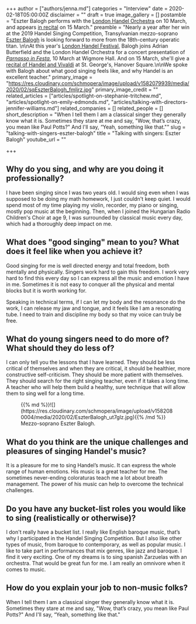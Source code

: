 +++
author = ["authors/jenna.md"]
categories = "Interview"
date = 2020-02-18T05:00:00Z
disclaimer = ""
draft = true
image_gallery = []
postamble = "Eszter Balogh performs with the [London Handel Orchestra](https://wigmore-hall.org.uk/whats-on/london-handel-orchestra-202003101930) on 10 March, and appears [in recital](https://www.london-handel-festival.com/show/recital-eszter-balogh-hsc-2019-winner/?event=13803) on 15 March."
preamble = "Nearly a year after her win at the 2019 Handel Singing Competition, Transylvanian mezzo-soprano [Eszter Balogh](/scene/people/eszter-balogh/) is looking forward to more from the 18th-century operatic titan. \n\nAt this year's [London Handel Festival](https://www.london-handel-festival.com/), Balogh joins Adrian Butterfield and the London Handel Orchestra for a concert presentation of [_Parnasso in Festa_](https://wigmore-hall.org.uk/whats-on/london-handel-orchestra-202003101930), 10 March at Wigmore Hall. And on 15 March, she'll give a [recital of Handel and Vivaldi]() at St. George's, Hanover Square.\n\nWe spoke with Balogh about what good singing feels like, and why Handel is an excellent teacher."
primary_image = "https://res.cloudinary.com/schmopera/image/upload/v1582079939/media/2020/02/sqEszterBalogh_fmljrz.jpg"
primary_image_credit = ""
related_articles = ["articles/spotlight-on-stephanie-tritchew.md", "articles/spotlight-on-emily-edmonds.md", "articles/talking-with-directors-jennifer-williams.md"]
related_companies = []
related_people = []
short_description = "When I tell them I am a classical singer they generally know what it is. Sometimes they stare at me and say, \"Wow, that’s crazy, you mean like Paul Potts?\" And I'll say, “Yeah, something like that.\""
slug = "talking-with-singers-eszter-balogh"
title = "Talking with singers: Eszter Balogh"
youtube_url = ""

+++
## Why do you sing, and why are you doing it professionally?

I have been singing since I was two years old. I would sing even when I was supposed to be doing my math homework, I just couldn't keep quiet.  I would spend most of my time playing my violin, recorder, my piano or singing, mostly pop music at the beginning. Then, when I joined the Hungarian Radio Children's Choir at age 9, I was surrounded by classical music every day, which had a thoroughly deep impact on me.

## What does "good singing" mean to you? What does it feel like when you achieve it?

Good singing for me is well directed energy and total freedom, both mentally and physically. Singers work hard to gain this freedom. I work very hard to find this every day so I can express all the music and emotion I have in me. Sometimes it is not easy to conquer all the physical and mental blocks but it is worth working for.

Speaking in technical terms, if I can let my body and the resonance do the work, I can release my jaw and tongue, and it feels like I am a resonating tube. I need to train and discipline my body so that my voice can truly be free.

## What do young singers need to do more of? What should they do less of?

I can only tell you the lessons that I have learned. They should be less critical of themselves and when they are critical, it should be healthier, more constructive self-criticism. They should be more patient with themselves. They should search for the right singing teacher, even if it takes a long time. A teacher who will help them build a healthy, sure technique that will allow them to sing well for a long time.

<figure data-type="image">{{% md %}}![](https://res.cloudinary.com/schmopera/image/upload/v1582080004/media/2020/02/EszterBalogh_ut7glz.jpg){{% /md %}}

<figcaption>Mezzo-soprano Eszter Balogh.</figcaption>

</figure>

## What do you think are the unique challenges and pleasures of singing Handel's music?

It is a pleasure for me to sing Handel’s music. It can express the whole range of human emotions. His music is a great teacher for me.  The sometimes never-ending coloraturas teach me a lot about breath management. The power of his music can help to overcome the technical challenges.

## Do you have any bucket-list roles you would like to sing (realistically or otherwise)?

I don't really have a bucket list. I really like English baroque music, that’s why I participated in the Handel Singing Competition. But I also like other types of music, from baroque to contemporary, as well as popular music. I like to take part in performances that mix genres, like jazz and baroque. I find it very exciting.  One of my dreams is to sing spanish Zarzuelas with an orchestra. That would be great fun for me.  I am really an omnivore when it comes to music.

## How do you explain your job to non-music folks?

When I tell them I am a classical singer they generally know what it is. Sometimes they stare at me and say, "Wow, that’s crazy, you mean like Paul Potts?" And I'll say, “Yeah, something like that."
